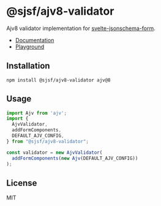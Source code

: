 # @sjsf/ajv8-validator

Ajv8 validator implementation for [svelte-jsonschema-form](https://github.com/x0k/svelte-jsonschema-form).

- [Documentation](https://x0k.github.io/svelte-jsonschema-form/)
- [Playground](https://x0k.github.io/svelte-jsonschema-form/playground/)

## Installation

```shell
npm install @sjsf/ajv8-validator ajv@8
```

## Usage

```typescript
import Ajv from 'ajv';
import {
  AjvValidator,
  addFormComponents,
  DEFAULT_AJV_CONFIG,
} from "@sjsf/ajv8-validator";

const validator = new AjvValidator(
  addFormComponents(new Ajv(DEFAULT_AJV_CONFIG))
);
```

## License

MIT
